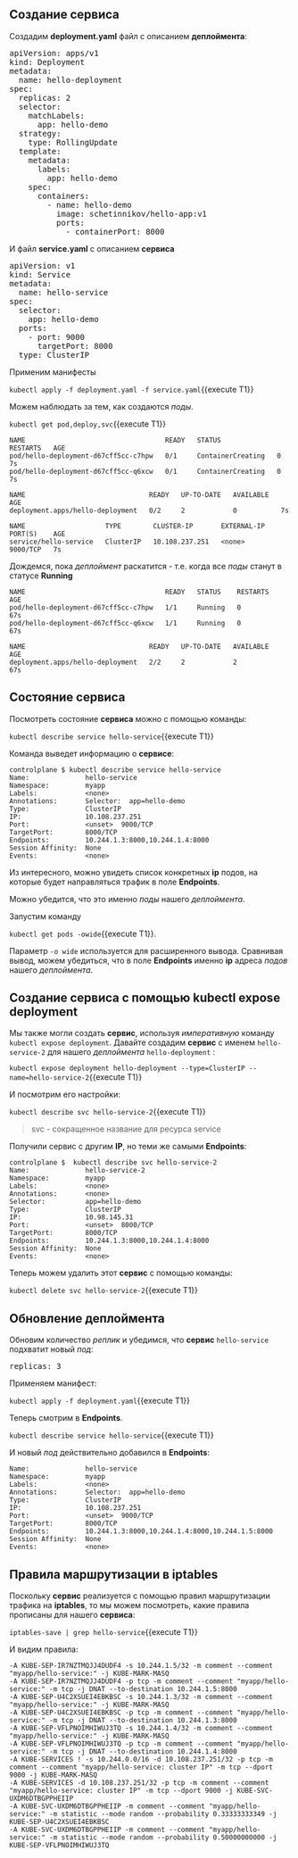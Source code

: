## Создание сервиса

Создадим **deployment.yaml** файл с описанием **деплоймента**: 

<pre class="file" data-filename="./deployment.yaml" data-target="replace">
apiVersion: apps/v1
kind: Deployment
metadata:
  name: hello-deployment
spec:
  replicas: 2
  selector:
    matchLabels:
      app: hello-demo
  strategy:
    type: RollingUpdate
  template:
    metadata:
      labels:
        app: hello-demo
    spec:
      containers:
        - name: hello-demo
          image: schetinnikov/hello-app:v1
          ports:
            - containerPort: 8000
</pre>

И файл **service.yaml** с описанием **сервиса** 

<pre class="file" data-filename="./service.yaml" data-target="replace">
apiVersion: v1
kind: Service
metadata:
  name: hello-service
spec:
  selector:
    app: hello-demo
  ports:
    - port: 9000
      targetPort: 8000
  type: ClusterIP
</pre>

Применим манифесты

`kubectl apply -f deployment.yaml -f service.yaml`{{execute T1}}

Можем наблюдать за тем, как создаются *поды*. 

`kubectl get pod,deploy,svc`{{execute T1}}



```
NAME                                   READY   STATUS              RESTARTS   AGE
pod/hello-deployment-d67cff5cc-c7hpw   0/1     ContainerCreating   0          7s
pod/hello-deployment-d67cff5cc-q6xcw   0/1     ContainerCreating   0          7s

NAME                               READY   UP-TO-DATE   AVAILABLE   AGE
deployment.apps/hello-deployment   0/2     2            0           7s

NAME                    TYPE        CLUSTER-IP       EXTERNAL-IP   PORT(S)    AGE
service/hello-service   ClusterIP   10.108.237.251   <none>        9000/TCP   7s
```

Дождемся, пока *деплоймент* раскатится - т.е. когда все *поды* станут в статусе **Running**

```
NAME                                   READY   STATUS    RESTARTS   AGE
pod/hello-deployment-d67cff5cc-c7hpw   1/1     Running   0          67s
pod/hello-deployment-d67cff5cc-q6xcw   1/1     Running   0          67s

NAME                               READY   UP-TO-DATE   AVAILABLE   AGE
deployment.apps/hello-deployment   2/2     2            2           67s
```

## Состояние сервиса

Посмотреть состояние **сервиса** можно с помощью команды: 

`kubectl describe service hello-service`{{execute T1}}

Команда выведет информацию о **сервисе**:

```
controlplane $ kubectl describe service hello-service
Name:              hello-service
Namespace:         myapp
Labels:            <none>
Annotations:       Selector:  app=hello-demo
Type:              ClusterIP
IP:                10.108.237.251
Port:              <unset>  9000/TCP
TargetPort:        8000/TCP
Endpoints:         10.244.1.3:8000,10.244.1.4:8000
Session Affinity:  None
Events:            <none>
```

Из интересного, можно увидеть список конкретных **ip** подов, на которые будет направляться трафик в поле **Endpoints**.

Можно убедится, что это именно *поды* нашего *деплоймента*. 

Запустим команду 

`kubectl get pods -owide`{{execute T1}}. 

Параметр `-o wide` используется для расширенного вывода. Сравнивая вывод, можем убедиться, что в поле **Endpoints** именно **ip** адреса *подов* нашего *деплоймента*.

## Создание сервиса с помощью kubectl expose deployment

Мы также могли создать **сервис**, используя *императивную* команду `kubectl expose deployment`. Давайте создадим **сервис** с именем `hello-service-2` для нашего *деплоймента* `hello-deployment` : 

`kubectl expose deployment hello-deployment --type=ClusterIP --name=hello-service-2`{{execute T1}}

И посмотрим его настройки:

`kubectl describe svc hello-service-2`{{execute T1}}

> svc - сокращенное название для ресурса service

Получили сервис с другим **IP**, но теми же самыми **Endpoints**:

```
controlplane $  kubectl describe svc hello-service-2
Name:              hello-service-2
Namespace:         myapp
Labels:            <none>
Annotations:       <none>
Selector:          app=hello-demo
Type:              ClusterIP
IP:                10.98.145.31
Port:              <unset>  8000/TCP
TargetPort:        8000/TCP
Endpoints:         10.244.1.3:8000,10.244.1.4:8000
Session Affinity:  None
Events:            <none>
```

Теперь можем удалить этот **сервис** с помощью команды:

`kubectl delete svc hello-service-2`{{execute T1}}

## Обновление деплоймента

Обновим количество *реплик* и убедимся, что **сервис** `hello-service` подхватит новый *под*:

<pre class="file" data-filename="./deployment.yaml" data-target="insert" data-marker="  replicas: 2">
replicas: 3</pre>

Применяем манифест:

`kubectl apply -f deployment.yaml`{{execute T1}}

Теперь смотрим в **Endpoints**.

`kubectl describe service hello-service`{{execute T1}}

И новый *под* действительно добавился в **Endpoints**:

```
Name:              hello-service
Namespace:         myapp
Labels:            <none>
Annotations:       Selector:  app=hello-demo
Type:              ClusterIP
IP:                10.108.237.251
Port:              <unset>  9000/TCP
TargetPort:        8000/TCP
Endpoints:         10.244.1.3:8000,10.244.1.4:8000,10.244.1.5:8000
Session Affinity:  None
Events:            <none>
```

## Правила маршрутизации в iptables

Поскольку **сервис** реализуется с помощью правил маршрутизации трафика на **iptables**, то мы можем посмотреть, какие правила прописаны для нашего **сервиса**:

`iptables-save | grep hello-service`{{execute T1}}

И видим правила:

```
-A KUBE-SEP-IR7NZTMQJJ4DUDF4 -s 10.244.1.5/32 -m comment --comment "myapp/hello-service:" -j KUBE-MARK-MASQ
-A KUBE-SEP-IR7NZTMQJJ4DUDF4 -p tcp -m comment --comment "myapp/hello-service:" -m tcp -j DNAT --to-destination 10.244.1.5:8000
-A KUBE-SEP-U4C2XSUEI4EBKBSC -s 10.244.1.3/32 -m comment --comment "myapp/hello-service:" -j KUBE-MARK-MASQ
-A KUBE-SEP-U4C2XSUEI4EBKBSC -p tcp -m comment --comment "myapp/hello-service:" -m tcp -j DNAT --to-destination 10.244.1.3:8000
-A KUBE-SEP-VFLPNOIMHIWUJ3TQ -s 10.244.1.4/32 -m comment --comment "myapp/hello-service:" -j KUBE-MARK-MASQ
-A KUBE-SEP-VFLPNOIMHIWUJ3TQ -p tcp -m comment --comment "myapp/hello-service:" -m tcp -j DNAT --to-destination 10.244.1.4:8000
-A KUBE-SERVICES ! -s 10.244.0.0/16 -d 10.108.237.251/32 -p tcp -m comment --comment "myapp/hello-service: cluster IP" -m tcp --dport 9000 -j KUBE-MARK-MASQ
-A KUBE-SERVICES -d 10.108.237.251/32 -p tcp -m comment --comment "myapp/hello-service: cluster IP" -m tcp --dport 9000 -j KUBE-SVC-UXDM6DTBGPPHEIIP
-A KUBE-SVC-UXDM6DTBGPPHEIIP -m comment --comment "myapp/hello-service:" -m statistic --mode random --probability 0.33333333349 -j KUBE-SEP-U4C2XSUEI4EBKBSC
-A KUBE-SVC-UXDM6DTBGPPHEIIP -m comment --comment "myapp/hello-service:" -m statistic --mode random --probability 0.50000000000 -j KUBE-SEP-VFLPNOIMHIWUJ3TQ
```

